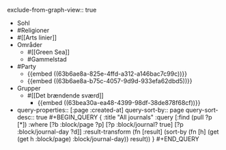 exclude-from-graph-view:: true

- Sohl
- #Religioner
- #[[Arts linier]]
- Områder
	- #[[Green Sea]]
	- #Gammelstad
- #Party
	- {{embed ((63b6ae8a-825e-4ffd-a312-a146bac7c99c))}}
	- {{embed ((63b6ae8a-b75c-4057-9d9d-933efa62dbd5))}}
- Grupper
	- #[[Det brændende sværd]]
		- {{embed ((63bea30a-ea48-4399-98df-38de878f68cf))}}
- query-properties:: [:page :created-at]
  query-sort-by:: page
  query-sort-desc:: true
  #+BEGIN_QUERY
  {
  :title "All journals"
   :query [:find (pull ?p [*])
             :where
             [?b :block/page ?p]
             [?p :block/journal? true]
             [?p :block/journal-day ?d]]
   :result-transform (fn [result]
  	                   (sort-by (fn [h]
  	                     (get (get h :block/page) :block/journal-day)) result))
  }
  #+END_QUERY